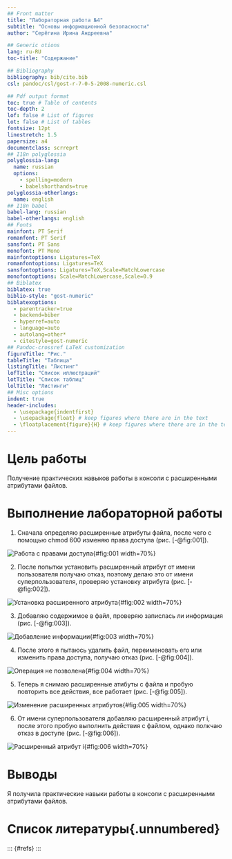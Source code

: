 ```yaml
---
## Front matter
title: "Лабораторная работа №4"
subtitle: "Основы информационной безопасности"
author: "Серёгина Ирина Андреевна"

## Generic otions
lang: ru-RU
toc-title: "Содержание"

## Bibliography
bibliography: bib/cite.bib
csl: pandoc/csl/gost-r-7-0-5-2008-numeric.csl

## Pdf output format
toc: true # Table of contents
toc-depth: 2
lof: false # List of figures
lot: false # List of tables
fontsize: 12pt
linestretch: 1.5
papersize: a4
documentclass: scrreprt
## I18n polyglossia
polyglossia-lang:
  name: russian
  options:
	- spelling=modern
	- babelshorthands=true
polyglossia-otherlangs:
  name: english
## I18n babel
babel-lang: russian
babel-otherlangs: english
## Fonts
mainfont: PT Serif
romanfont: PT Serif
sansfont: PT Sans
monofont: PT Mono
mainfontoptions: Ligatures=TeX
romanfontoptions: Ligatures=TeX
sansfontoptions: Ligatures=TeX,Scale=MatchLowercase
monofontoptions: Scale=MatchLowercase,Scale=0.9
## Biblatex
biblatex: true
biblio-style: "gost-numeric"
biblatexoptions:
  - parentracker=true
  - backend=biber
  - hyperref=auto
  - language=auto
  - autolang=other*
  - citestyle=gost-numeric
## Pandoc-crossref LaTeX customization
figureTitle: "Рис."
tableTitle: "Таблица"
listingTitle: "Листинг"
lofTitle: "Список иллюстраций"
lotTitle: "Список таблиц"
lolTitle: "Листинги"
## Misc options
indent: true
header-includes:
  - \usepackage{indentfirst}
  - \usepackage{float} # keep figures where there are in the text
  - \floatplacement{figure}{H} # keep figures where there are in the text
---
```


# Цель работы

Получение практических навыков работы в консоли с расширенными атрибутами файлов.

# Выполнение лабораторной работы

1. Сначала определяю расширенные атрибуты файла, после чего с помощью chmod 600 изменяю права доступа (рис. [-@fig:001]).

![Работа с правами доступа](image/1.jpg){#fig:001 width=70%}

2. После попытки установить расширенный атрибут от имени пользователя получаю отказ, поэтому делаю это от имени суперпользователя, проверяю установку атрибута (рис. [-@fig:002]).

![Установка расширенного атрибута](image/2.jpg){#fig:002 width=70%}

3. Добавляю содержимое в файл, проверяю запислась ли информация (рис. [-@fig:003]).

![Добавление информации](image/3.jpg){#fig:003 width=70%}

4. После этого я пытаюсь удалить файл, переименовать его или изменить права доступа, получаю отказ (рис. [-@fig:004]).

![Операция не позволена](image/4.jpg){#fig:004 width=70%}

5. Теперь я снимаю расширенные атибуты с файла и пробую повторить все действия, все работает (рис. [-@fig:005]).

![Изменение расширенных атрибутов](image/5.jpg){#fig:005 width=70%}

6. От имени суперпользователя добавляю расширенный атрибут i, после этого пробую выполнить действия с файлом, однако полкчаю отказ в доступе (рис. [-@fig:006]).

![Расширенный атрибут i](image/6.jpg){#fig:006 width=70%}

# Выводы

Я получила практические навыки работы в консоли с расширенными атрибутами файлов.

# Список литературы{.unnumbered}

::: {#refs}
:::
